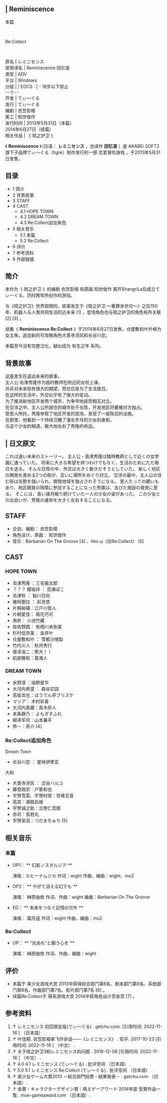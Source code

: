 |  Reminiscence  
---  
  
本篇

</br>

Re:Collect

</br>  
  
原名  |  レミニセンス   
常用译名  |  Reminiscence  回忆录   
类型  |  ADV   
平台  |  Windows   
分级  |  |  EOCS  :  |  \- 18岁以下禁止   
---|---  
开发  |  てぃ～ぐる   
发行  |  てぃ～ぐる   
编剧  |  衣笠彰梧   
美工  |  知世俊作   
发行时间  |  2013年5月31日（本篇）   
2014年6月27日（续篇）  
相关作品  |  《  晓之护卫  》   
  
《 **Reminiscence** 》（日语：  **レミニセンス** ，也译作 **回忆录** ）是  AKABEi SOFT2
旗下子品牌てぃ～ぐる（tigre）制作发行的一部  恋爱冒险游戏  ，于2013年5月31日发售。

##  目录

  * 1  简介 
  * 2  背景故事 
  * 3  STAFF 
  * 4  CAST 
    * 4.1  HOPE TOWN 
    * 4.2  DREAM TOWN 
    * 4.3  Re:Collect追加角色 
  * 5  相关音乐 
    * 5.1  本篇 
    * 5.2  Re:Collect 
  * 6  评价 
  * 7  参考资料 
  * 8  外部链接 

##  简介

本作为《  晓之护卫  》的编剧  衣笠彰梧  和原画  知世俊作  离开ShangriLa后成立てぃーぐる，历时两年所创作的游戏。

与《晓之护卫》世界观相同，故事发生于《晓之护卫 ～重罪末世论～》之后150年、机器人与人类共同生活的近未来  [1]  ，登场角色也与晓之护卫的角色有所关联
[2]  [3]  。

续集《 **Reminiscence Re:Collect**
》于2014年6月27日发售，仓屋敷和叶升格为女主角，追加新的可攻略角色大善寺凉风和长谷川恋。

本篇至今没有完整汉化，疑似成为  有生之年  系列。

##  背景故事

这是发生在遥远未来的故事。  
主人公·岛津秀隆作为临时教师在附近的女校上课。  
并非对未来抱有很大的期望，而仅仅是为了生活度日。  
在这样的生活中，外交似乎有了很大的变动。  
为了推进新地区开发两个城市，为争夺地皮而相互对立。  
在交涉之中，主人公所居住的城市处于劣势，开发地区将要被对方独占。  
受恩人所托，秀隆参观了地区开发的现场，发现了一座陈旧的设施。  
在那里，他看到一个持续沉睡了漫长岁月的少女的身影。  
与这个少女的相遇，极大地左右了秀隆的命运。

|  日文原文  
---  
  
これは遠い未来のストーリー。  主人公・島津秀隆は臨時教師として近くの女学園に通っていた。
将来に大きな希望を持つわけでもなく、生活のためにただ毎日を送る。  そんな日常の中、外交は大きく動きだそうとしていた。
新しく地区の開発を進める2つの街が、互いに場所をめぐり対立。  交渉の最中、主人公の住む街は劣勢を強いられ、開発地域を独占されそうになる。
恩人たっての願いもあり、地区開発の現場に参加することになった秀隆は、古びた施設の発見に至る。  そこには、長い歳月眠り続けていた一人の少女の姿があった。
この少女との出会いが、秀隆の運命を大きく左右することになる。 </br>  
  
##  STAFF

  * 企划、编剧：  衣笠彰梧 
  * 角色设计、原画：  知世俊作 
  * 音乐：Barbarian On The Groove  [4]  、tiko-μ（仅Re:Collect）  [5] 

##  CAST

###  HOPE TOWN

  * 岛津秀隆  ：三毛猫太郎 
  * ？？？  樱坂绊  ：  百濑ぽこ 
  * 岛津秋  ：  鲇川日向 
  * 雅柯塞拉  ：  彩世悠 
  * 片桐裕辅：江户川皆人 
  * 片桐爱佳：  萌花巧可 
  * 侑祈：  小池竹藏 
  * 佐佐野圆：  有栖川未弥美 
  * 杉村佳奈美：  韭井叶 
  * 仓屋敷和叶  ：  雪都沙绪梨 
  * 竹内义人：秋月秀行 
  * 唐泽浩二：祭大！！ 
  * 矶部雅和：葵海人 

###  DREAM TOWN

  * 水野凛  ：端野爱华 
  * 大河内希望  ：  森谷实园 
  * 高坂龙也：ほうでん亭ブリスケ 
  * マリア：  木村彩香 
  * 大河内麦藏：真木将人 
  * 本条静乃：  よもぎすふれ 
  * 柳泽军司：山本兼平 
  * 恭一：茶介  [4] 

###  Re:Collect追加角色

Dream Town

  * 长谷川恋  ：  星咲伊里亚 

大和

  * 大善寺凉风  ：  涩谷ハルコ 
  * 藤堂政宗：户冢和也 
  * 宇贺雪菜、宇贺时雨：空峰志音 
  * 高宫：濑路启维 
  * 宇贺诚之助：立卷仁吾朗 
  * 赤司：音若丸 
  * 宇贺吴羽：つだまちゅり  [5] 

##  相关音乐

###  本篇

  * OP1： ** 幻影ノスタルジア  **

     演唱：カヒーナムジカ 
     作词：wight 
     作曲、编曲：wight、mo2 

  * OP2： ** やがて消える幻でも  **

     演唱：  榊原由依 
     作词、作曲：wight 
     编曲：Barbarian On The Groove 

  * ED： ** 未来をつなぐ記憶の欠片  **

     演唱：  霜月遥 
     作词：wight 
     作曲、编曲：mo2 

###  Re:Collect

  * OP： ** “光あれ”と願う心を  **

     演唱：  榊原由依 
     作词、作曲、编曲：wight 

##  评价

  * 本篇于  美少女游戏大赏  2013中获得综合部门第6名、剧本部门第6名、系统部门第8名、作画部门第7名、影片部门第7名  [6]  。 
  * 续篇Re:Collect于  萌系游戏大赏  2014中获角色设计赏金赏  [7]  。 

##  参考资料

  1. ↑  レミニセンス 初回限定版(てぃ～ぐる)  . getchu.com.  [引用时间:  2022-11-16  ]  （日本語）  . 
  2. ↑  叶佳桐.  衣笠彰梧单飞作杂谈——《レミニセンス》  . 知乎. 2017-10-23  [引用时间:  2022-11-16  ]  （中文）  . 
  3. ↑  关于晓之护卫3和レミニセンス的问题  . 2019-12-08  [引用时间:  2022-11-16  ]  （中文）  . 
  4. ↑  4.0  4.1  レミニセンス (てぃ～ぐる)  . 批评空间  （日本語）  . 
  5. ↑  5.0  5.1  レミニセンス Re:Collect (てぃ～ぐる)  . 批评空间  （日本語）  . 
  6. ↑  美少女ゲーム大賞2013 －総合部門投票・結果発表－  . getchu.com  （日本語）  . 
  7. ↑  金賞・キャラクターデザイン賞｜萌えゲーアワード 2014年度 受賞作品一覧  . moe-gameaward.com  （日本語）  . 